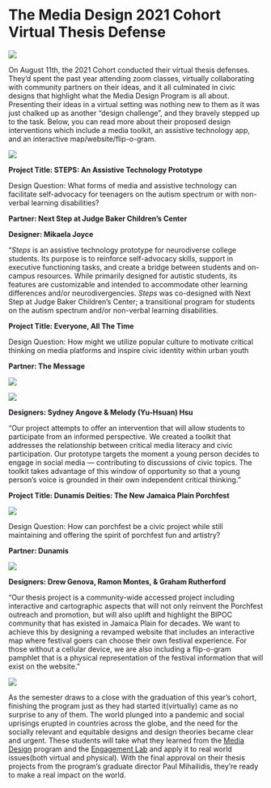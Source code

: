 # The Media Design 2021 Cohort Virtual Thesis Defense

![](https://res.cloudinary.com/engagement-lab-home/image/upload/v1/homepage-2.0/news/medium/1_3Fom9lRWULsVRAsqii6PNA.jpeg)

On August 11th, the 2021 Cohort conducted their virtual thesis defenses. They’d spent the past year attending zoom classes, virtually collaborating with community partners on their ideas, and it all culminated in civic designs that highlight what the Media Design Program is all about. Presenting their ideas in a virtual setting was nothing new to them as it was just chalked up as another “design challenge”, and they bravely stepped up to the task. Below, you can read more about their proposed design interventions which include a media toolkit, an assistive technology app, and an interactive map/website/flip-o-gram.

![](https://res.cloudinary.com/engagement-lab-home/image/upload/v1/homepage-2.0/news/medium/1_pzm0IX3jfO3_sAjBL1STLw.png)

**Project Title: STEPS: An Assistive Technology Prototype**

Design Question: What forms of media and assistive technology can facilitate self-advocacy for teenagers on the autism spectrum or with non-verbal learning disabilities?

**Partner: Next Step at Judge Baker Children’s Center**

**Designer: Mikaela Joyce**

“_Steps_ is an assistive technology prototype for neurodiverse college students. Its purpose is to reinforce self-advocacy skills, support in executive functioning tasks, and create a bridge between students and on-campus resources. While primarily designed for autistic students, its features are customizable and intended to accommodate other learning differences and/or neurodivergencies. _Steps_ was co-designed with Next Step at Judge Baker Children’s Center; a transitional program for students on the autism spectrum and/or non-verbal learning disabilities.

**Project Title: Everyone, All The Time**

Design Question: How might we utilize popular culture to motivate critical thinking on media platforms and inspire civic identity within urban youth

**Partner: The Message**

![](https://res.cloudinary.com/engagement-lab-home/image/upload/v1/homepage-2.0/news/medium/1_rcgl8bzygV6NrEaZPUB7pg.png)

![](https://res.cloudinary.com/engagement-lab-home/image/upload/v1/homepage-2.0/news/medium/1_TXkoUP-MBFvuQKuMrx0CGw.png)

**Designers: Sydney Angove & Melody (Yu-Hsuan) Hsu**

“Our project attempts to offer an intervention that will allow students to participate from an informed perspective. We created a toolkit that addresses the relationship between critical media literacy and civic participation. Our prototype targets the moment a young person decides to engage in social media — contributing to discussions of civic topics. The toolkit takes advantage of this window of opportunity so that a young person’s voice is grounded in their own independent critical thinking.”

**Project Title: Dunamis Deities: The New Jamaica Plain Porchfest**

![](https://res.cloudinary.com/engagement-lab-home/image/upload/v1/homepage-2.0/news/medium/1_LMkUQEPCtUbolD6fbxbbbg.png)

Design Question: How can porchfest be a civic project while still maintaining and offering the spirit of porchfest fun and artistry?

**Partner: Dunamis**

![](https://res.cloudinary.com/engagement-lab-home/image/upload/v1/homepage-2.0/news/medium/1_xLx8-vrx4G3cNmH8JSlIRg.png)

**Designers: Drew Genova, Ramon Montes, & Graham Rutherford**

“Our thesis project is a community-wide accessed project including interactive and cartographic aspects that will not only reinvent the Porchfest outreach and promotion, but will also uplift and highlight the BIPOC community that has existed in Jamaica Plain for decades. We want to achieve this by designing a revamped website that includes an interactive map where festival goers can choose their own festival experience. For those without a cellular device, we are also including a flip-o-gram pamphlet that is a physical representation of the festival information that will exist on the website.”

![](https://res.cloudinary.com/engagement-lab-home/image/upload/v1/homepage-2.0/news/medium/1_tkA3nFLtLndMWp0pxxGi-A.png)

As the semester draws to a close with the graduation of this year’s cohort, finishing the program just as they had started it(virtually) came as no surprise to any of them. The world plunged into a pandemic and social uprisings erupted in countries across the globe, and the need for the socially relevant and equitable designs and design theories became clear and urgent. These students will take what they learned from the [Media Design](https://www.emerson.edu/academics/cross-departmental-programs/media-design) program and the [Engagement Lab](https://elab.emerson.edu/) and apply it to real world issues(both virtual and physical). With the final approval on their thesis projects from the program’s graduate director Paul Mihailidis, they’re ready to make a real impact on the world.
